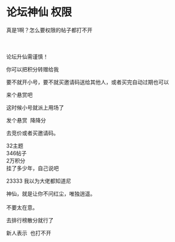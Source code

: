 # 论坛神仙 权限


真是1啊？怎么要权限的帖子都打不开<br />
<br />
<br />
<br />
论坛升仙需谨慎！

你可以把积分转赠给我<img src="static/image/smiley/default/lol.gif" smilieid="12" border="0" alt="" />

要不就开小号，要不就买邀请码送给其他人，或者买完自动过期也可以

来个悬赏吧<img src="static/image/smiley/default/hug.gif" smilieid="13" border="0" alt="" /><img id="aimg_Yb744" onclick="zoom(this, this.src, 0, 0, 0)" class="zoom" src="https://cdn.jsdelivr.net/gh/hishis/forum-master/public/images/patch.gif" onmouseover="img_onmouseoverfunc(this)" onload="thumbImg(this)" border="0" alt="" />

这时候小号就派上用场了

发个悬赏&nbsp;&nbsp;降降分

去竞价或者买邀请码。

32主题&nbsp; &nbsp; &nbsp; &nbsp; <br />
346帖子&nbsp; &nbsp; &nbsp; &nbsp; <br />
2万积分<br />
挂了多少年，自己说吧

23333 我以为大佬都知道尼

神仙，就是让你不问红尘，唯独逍遥。<br />
<br />
不要太在意。

去排行榜散分就行了

新人表示&nbsp;&nbsp;也打不开
